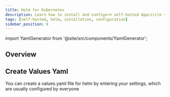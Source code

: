 ```yaml
---
title: Helm for Kubernetes
description: Learn how to install and configure self-hosted Appcircle server with Helm to Kubernetes
tags: [self-hosted, helm, installation, configuration]
sidebar_position: 6
---
```


import YamlGenerator from '@site/src/components/YamlGenerator';

## Overview

## Create Values Yaml

You can create a values.yaml file for helm by entering your settings, which are usually configured by everyone

<YamlGenerator />
